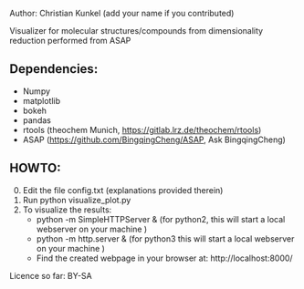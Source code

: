 Author: Christian Kunkel
(add your name if you contributed)

Visualizer for molecular structures/compounds from dimensionality reduction performed from ASAP

## Dependencies:
 - Numpy
 - matplotlib
 - bokeh
 - pandas
 - rtools (theochem Munich, https://gitlab.lrz.de/theochem/rtools)
 - ASAP (https://github.com/BingqingCheng/ASAP, Ask BingqingCheng)
 
## HOWTO:

0) Edit the file config.txt (explanations provided therein)
1) Run python visualize_plot.py
2) To visualize the results:
   - python -m SimpleHTTPServer &    (for python2, this will start a local webserver on your machine )
   - python -m http.server &    (for python3 this will start a local webserver on your machine )
   - Find the created webpage in your browser at: http://localhost:8000/

 
Licence so far: BY-SA
